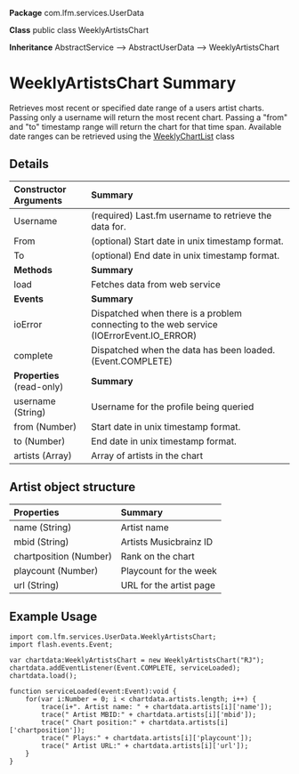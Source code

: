 **Package**      com.lfm.services.UserData

**Class**        public class WeeklyArtistsChart

**Inheritance**  AbstractService --> AbstractUserData --> WeeklyArtistsChart


# WeeklyArtistsChart Summary #

Retrieves most recent or specified date range of a users artist charts. Passing only a username will return the most recent chart. Passing a "from" and "to" timestamp range will return the chart for that time span. Available date ranges can be retrieved using the [WeeklyChartList](UserDataWeeklyChartList.md) class


## Details ##

| **Constructor Arguments** | **Summary** |
|:--------------------------|:------------|
| Username                  | (required) Last.fm username to retrieve the data for. |
| From                      | (optional) Start date in unix timestamp format. |
| To                        | (optional) End date in unix timestamp format. |
| **Methods**               | **Summary** |
| load                      | Fetches data from web service |
| **Events**                | **Summary** |
| ioError                   | Dispatched when there is a problem connecting to the web service (IOErrorEvent.IO\_ERROR) |
| complete                  | Dispatched when the data has been loaded. (Event.COMPLETE) |
| **Properties** (read-only) | **Summary** |
| username (String)         | Username for the profile being queried |
| from (Number)             | Start date in unix timestamp format. |
| to (Number)               | End date in unix timestamp format. |
| artists (Array)           | Array of artists in the chart |


## Artist object structure ##

| **Properties** | **Summary** |
|:---------------|:------------|
| name (String)  | Artist name |
| mbid (String)  | Artists Musicbrainz ID |
| chartposition (Number) | Rank on the chart |
| playcount (Number) | Playcount for the week |
| url (String)   | URL for the artist page |


## Example Usage ##

```
import com.lfm.services.UserData.WeeklyArtistsChart;
import flash.events.Event;

var chartdata:WeeklyArtistsChart = new WeeklyArtistsChart("RJ");
chartdata.addEventListener(Event.COMPLETE, serviceLoaded);
chartdata.load();

function serviceLoaded(event:Event):void {
    for(var i:Number = 0; i < chartdata.artists.length; i++) {
        trace(i+". Artist name: " + chartdata.artists[i]['name']);
        trace(" Artist MBID:" + chartdata.artists[i]['mbid']);
        trace(" Chart position:" + chartdata.artists[i]['chartposition']);
        trace(" Plays:" + chartdata.artists[i]['playcount']);
        trace(" Artist URL:" + chartdata.artists[i]['url']);
    }
}
```
